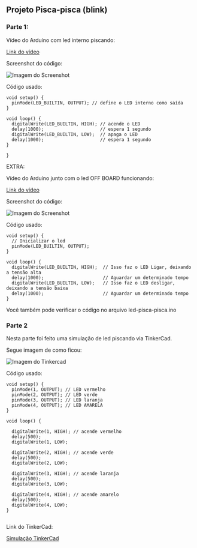 ## Projeto Pisca-pisca (blink)

### Parte 1:

Vídeo do Arduíno com led interno piscando:

<a href="https://youtube.com/shorts/aGF2YBkhlL0?si=P97d8nXFwEj1iOk1
">Link do vídeo</a>

Screenshot do código:

<img src="https://res.cloudinary.com/dhlzexsce/image/upload/v1760639281/Captura_de_tela_de_2025-10-16_15-27-32_wcpvpo.png" alt="Imagem do Screenshot">

Código usado:

```
void setup() {
  pinMode(LED_BUILTIN, OUTPUT); // define o LED interno como saída
}

void loop() {
  digitalWrite(LED_BUILTIN, HIGH); // acende o LED
  delay(1000);                     // espera 1 segundo
  digitalWrite(LED_BUILTIN, LOW);  // apaga o LED
  delay(1000);                     // espera 1 segundo
}

}
```

EXTRA:

Vídeo do Arduíno junto com o led OFF BOARD funcionando:

<a href="https://youtube.com/shorts/Z8--EmK5UCM">Link do vídeo</a>

Screenshot do código:

<img src="https://res.cloudinary.com/dhlzexsce/image/upload/v1760614285/Captura_de_tela_de_2025-10-16_08-30-21_ukhtzq.png" alt="Imagem do Screenshot">

Código usado:

```
void setup() {
  // Inicializar o led
  pinMode(LED_BUILTIN, OUTPUT);
}

void loop() {
  digitalWrite(LED_BUILTIN, HIGH);  // Isso faz o LED Ligar, deixando a tensão alta
  delay(1000);                      // Aguardar um determinado tempo
  digitalWrite(LED_BUILTIN, LOW);   // Isso faz o LED desligar, deixando a tensão baixa
  delay(1000);                      // Aguardar um determinado tempo
}
```

Você também pode verificar o código no arquivo led-pisca-pisca.ino

### Parte 2

Nesta parte foi feito uma simulação de led piscando via TinkerCad.

Segue imagem de como ficou:

<img src="https://res.cloudinary.com/dhlzexsce/image/upload/v1760636578/Captura_de_tela_de_2025-10-16_14-41-56_hpyycd.png" alt="Imagem do Tinkercad">

Código usado:

```
void setup() {
  pinMode(1, OUTPUT); // LED vermelho
  pinMode(2, OUTPUT); // LED verde
  pinMode(3, OUTPUT); // LED laranja
  pinMode(4, OUTPUT); // LED AMARELA
}

void loop() {
    
  digitalWrite(1, HIGH); // acende vermelho
  delay(500);
  digitalWrite(1, LOW);

  digitalWrite(2, HIGH); // acende verde
  delay(500);
  digitalWrite(2, LOW);

  digitalWrite(3, HIGH); // acende laranja
  delay(500);
  digitalWrite(3, LOW);
  
  digitalWrite(4, HIGH); // acende amarelo
  delay(500);
  digitalWrite(4, LOW);
}


```

Link do TinkerCad:

<a href="https://www.tinkercad.com/things/e1FHGO42X5k-simulacao-piscapisca?sharecode=1owHyjzMuGJgdqmAtDKLPvaaQuPH-Yp-ZDNySG1j4aY">Simulação TinkerCad</a>
